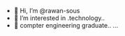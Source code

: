 - 👋 Hi, I’m @rawan-sous
- 👀 I’m interested in .technology..
- 🌱  compter engineering graduate..
 ...

<!---
rawan-sous/rawan-sous is a ✨ special ✨ repository because its `README.md` (this file) appears on your GitHub profile.
You can click the Preview link to take a look at your changes.
--->
